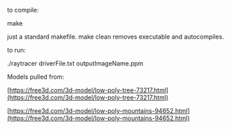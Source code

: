 to compile:

make

just a standard makefile. make clean removes executable and autocompiles.

to run: 

./raytracer driverFile.txt outputImageName.ppm

Models pulled from:

[https://free3d.com/3d-model/low-poly-tree-73217.html](https://free3d.com/3d-model/low-poly-tree-73217.html)

[https://free3d.com/3d-model/low-poly-mountains-94652.html](https://free3d.com/3d-model/low-poly-mountains-94652.html)